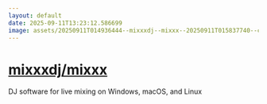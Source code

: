 ```yaml
---
layout: default
date: 2025-09-11T13:23:12.586699
image: assets/20250911T014936444--mixxxdj--mixxx--20250911T015837740--cropped.png
---
```


# [mixxxdj/mixxx](https://github.com/mixxxdj/mixxx)

DJ software for live mixing on Windows, macOS, and Linux
